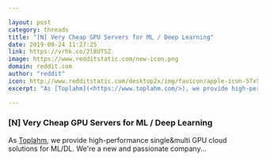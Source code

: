 ```yaml
---

layout: post
category: threads
title: "[N] Very Cheap GPU Servers for ML / Deep Learning"
date: 2019-09-24 11:27:25
link: https://vrhk.co/2l8UTSZ
image: https://www.redditstatic.com/new-icon.png
domain: reddit.com
author: "reddit"
icon: http://www.redditstatic.com/desktop2x/img/favicon/apple-icon-57x57.png
excerpt: "As [Toplahm](<https://www.toplahm.com/>), we provide high-performance single&amp;multi GPU cloud solutions for ML/DL. We're a new and passionate company..."

---
```


### [N] Very Cheap GPU Servers for ML / Deep Learning

As [Toplahm](<https://www.toplahm.com/>), we provide high-performance single&amp;multi GPU cloud solutions for ML/DL. We're a new and passionate company...